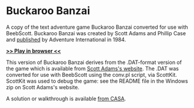 # Buckaroo Banzai

A copy of the text adventure game Buckaroo Banzai converted for use with BeebScott. Buckaroo Banzai was created by Scott Adams and Phillip Case and [published](https://en.wikipedia.org/wiki/The_Adventures_of_Buckaroo_Banzai_Across_the_8th_Dimension#Video_games) by Adventure International in 1984.

[**>> Play in browser <<**](http://bbcmicro.co.uk//jsbeeb/play.php?autoboot&disc=https://raw.githubusercontent.com/ahope1/BeebScott/main/games/ScottAdams/14b%20Buckaroo%20Banzai/adv14b-edit.ssd&cpuMultiplier=2)

This version of Buckaroo Banzai derives from the .DAT-format version of the game which is available from [Scott Adams's website](https://www.msadams.com/downloads.htm). The .DAT was converted for use with BeebScott using the conv.pl script, via ScottKit. ScottKit was used to debug the game: see the README file in the Windows zip on Scott Adams's website.

A solution or walkthrough is available [from CASA](http://www.solutionarchive.com/game/id%2C60/Adventures+of+Buckaroo+Banzai%2C+The.html).
